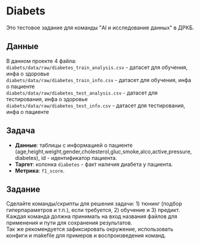 # Diabets
Это тестовое задание для команды "AI и исследование данных" в ДРКБ.   

## **Данные**
В данном проекте 4 файла:  
`diabets/data/raw/diabetes_train_analysis.csv` - датасет для обучения, инфа о здоровье  
`diabets/data/raw/diabetes_train_info.csv` - датасет для обучения, инфа о пациенте    
`diabets/data/raw/diabetes_test_analysis.csv` - датасет для тестирования, инфа о здоровье  
`diabets/data/raw/diabetes_test_info.csv` - датасет для тестирования, инфа о пациенте  

## **Задача**
- **Данные**: таблицы с информацией о пациенте (age,height,weight,gender,cholesterol,gluc,smoke,alco,active,pressure,diabetes), 
id - идентификатор пациента.    
- **Таргет**: колонка `diabetes` - факт наличия диабета у пациента.      
- **Метрика**: `f1_score`.     

## **Задание**
Сделайте команды/скрипты для решения задачи: 1) тюнинг (подбор гиперпараметров и т.п.), если требуется, 2) обучение и 3) предикт.
Каждая команда должна принимать на вход названия файлов для применения и пути для сохранения результатов.  
Так же рекомендуется зафиксировать окружение, использовать конфиги и makefile для примеров и воспроизведения команд.  
